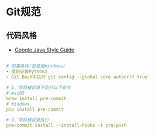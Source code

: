 # Git规范

## 代码风格  
- [Google Java Style Guide](https://google.github.io/styleguide/javaguide.html)

##   
```yaml
# 前置条件(若使用Windows)
- 提前安装Python3
- Git Bash中执行`git config --global core.autocrlf true`

# 1、项目根目录下执行以下命令
# macOS
brew install pre-commit
# Windows
pip install pre-commit

# 2、项目根目录执行
pre-commit install --install-hooks -t pre-push
```